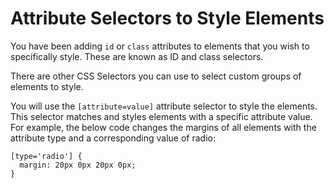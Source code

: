 # Attribute Selectors to Style Elements
You have been adding `id` or `class` attributes to elements that you wish to specifically style. These are known as ID and class selectors.

There are other CSS Selectors you can use to select custom groups of elements to style.

You will use the `[attribute=value]` attribute selector to style the elements. This selector matches and styles elements with a specific attribute value. For example, the below code changes the margins of all elements with the attribute type and a corresponding value of radio:

```
[type='radio'] {
  margin: 20px 0px 20px 0px;
}
```
